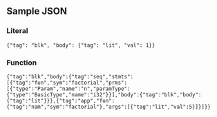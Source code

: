 
## Sample JSON
### Literal
`{"tag": "blk", "body": {"tag": "lit", "val": 1}}`

### Function
`{"tag":"blk","body":{"tag":"seq","stmts":[{"tag":"fun","sym":"factorial","prms":[{"type":"Param","name":"n","paramType":{"type":"BasicType","name":"i32"}}],"body":{"tag":"blk","body":{"tag":"lit"}}},{"tag":"app","fun":{"tag":"nam","sym":"factorial"},"args":[{"tag":"lit","val":5}]}]}}`
